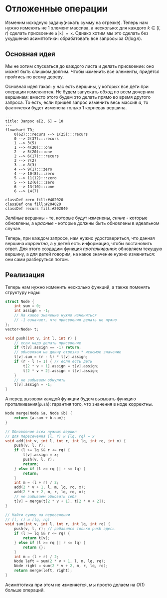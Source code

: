 # Отложенные операции
Изменим исходную задачу(искать сумму на отрезке). Теперь нам нужно изменять не 1 элемент массива, а несколько: для каждого $k \in [l, r)$ сделать присвоение `a[k] = x`. Однако хотим мы это сделать без ухудшения асимптотики: обрабатовать все запросы за $O(\log{n})$.

## Основная идея
Мы не хотим спускаться до каждого листа и делать присвоение: оно может быть слишком долгим. Чтобы изменить все элементы, придётся пройтись по всему дереву.

Основная идея такая: у нас есть вершины, у которых все дети при операции изменяются. Не будем запускать обход по всем дочерним вершинам: вместо этого будем это делать прямо во время другого запроса. То есть, если пришёл запрос изменить весь массив $a$, то фактически будет изменена только 1 корневая вершина.
```mermaid
---
title: Запрос a[2, 6] = 10
---
flowchart TD;
	0(62):::recurs --> 1(25):::recurs
	0 --> 2(37):::recurs
	1 --> 3(5)
	1 --> 4(20):::one
	2 --> 5(20):::one
	2 --> 6(17):::recurs
	3 --> 7(2)
	3 --> 8(3)
	4 --> 9(1):::zero
	4 --> 10(8):::zero
	5 --> 11(12):::zero
	5 --> 12(6):::zero
	6 --> 13(10):::one
	6 --> 14(7)

classDef zero fill:#402020
classDef one fill:#204020
classDef recurs fill:#202040
```
*Зелёные* вершины - те, которые будут изменены, *синие* - которые обновлены, а *красные* - которые должны быть обновлены в идеальном случае.

Теперь, при каждом запросе, нам нужно удостовериться, что данная вершина *корректна*, а у детей есть информация, чтобы востановить ответ. Для этого создадим функция *проталкивания*: обновляем текущую вершину, а для детей говорим, на какое значение нужно измениться: они сами разберуться потом.

## Реализация
Теперь нам нужно изменить несколько функций, а также поменять структуру ноды:
```c++
struct Node {
	int sum = 0;
	int assign = -1;
	// На какое значение нужно измениться
	// -1 означает, что присвоения делать не нужно
};
vector<Node> t;

void push(int v, int l, int r) {
	// если надо делать присвоение
	if (t[v].assign == -1) return;
	// обновляем на длину отрезка * искомое значение
	t[v].sum = (r - l) * t[v].assign;
	if (r - l != 1) { // если есть дети
		t[2 * v + 1].assign = t[v].assign;
		t[2 * v + 2].assign = t[v].assign;
	}
	// не забываем обнулить
	t[v].assign = -1;
}
```

А перед вызовом каждой функции будем вызывать функцию проталкивания(`push`): гарантия того, что значения в ноде корректны.
```c++
Node merge(Node &a, Node &b) {
	return {a.sum + b.sum};
}

// Обновление всех нужных вершин
// для пересечения [l, r) и [lq, rq) = x
void add(int v, int l, int r, int lq, int rq, int x) {
	push(v, l, r);
	if (l >= lq && r <= rq) {
		t[v].assign = x;
		push(v, l, r);
		return;
	} else if (l >= rq || r <= lq) {
		return;
	}
	int m = (l + r) / 2;
	add(2 * v + 1, l, m, lq, rq, x);
	add(2 * v + 2, m, r, lq, rq, x);
	// не забываем обновить себя
	t[v] = merge(t[2 * v + 1], t[2 * v + 2]);
}

// Найти сумму на пересечении
// [l, r) и [lq, rq)
void sum(int v, int l, int r, int lq, int rq) {
	push(v, l, r); // добавился только push здесь
	if (l >= lq && r <= rq) {
		return t[v];
	} else if (l >= rq || r <= lq) {
		return {};
	}
	int m = (l + r) / 2;
	Node left = sum(2 * v + 1, l, m, lq, rq);
	Node right = sum(2 * v + 2, m, r, lq, rq);
	return merge(left, right);
}
```

Асимптотика при этом не изменяется, мы просто делаем на $O(1)$ больше операций.
